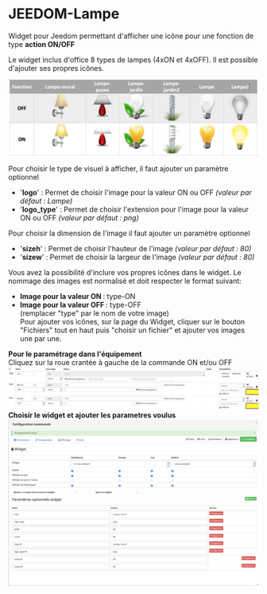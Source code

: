 # JEEDOM-Lampe

Widget pour Jeedom permettant d'afficher une icône pour une fonction de type <b>action ON/OFF</b>

Le widget inclus d'office 8 types de lampes (4xON et 4xOFF). Il est possible d'ajouter ses propres icônes.

<img src="Img/Lampe-Visuel.png" alt="visuels"/>

Pour choisir le type de visuel à afficher, il faut ajouter un paramètre optionnel<br/>
* '**<b>logo</b>**' : Permet de choisir l'image pour la valeur ON ou OFF <i>(valeur par défaut : Lampe)<br/></i>
* '**<b>logo_type</b>**' : Permet de choisir l'extension pour l'image pour la valeur ON ou OFF <i>(valeur par défaut : png)<br/></i>

Pour choisir la dimension de l'image il faut ajouter un paramètre optionnel<br/>
* '**<b>sizeh</b>**' : Permet de choisir l'hauteur de l'image <i>(valeur par défaut : 80)<br/></i>
* '**<b>sizew</b>**' : Permet de choisir la largeur de l'image <i>(valeur par défaut : 80)<br/></i>
  
Vous avez la possibilité d'inclure vos propres icônes dans le widget. Le nommage des images est normalisé et doit respecter le format suivant:<br/>
* **<b>Image pour la valeur ON </b>** : type-ON<br/>
* **<b>Image pour la valeur OFF </b>** : type-OFF<br/>
(remplacer "type" par le nom de votre image)<br/>
Pour ajouter vos icônes, sur la page du Widget, cliquer sur le bouton "Fichiers" tout en haut puis "choisir un fichier" et ajouter vos images une par une.<br/>

<b>Pour le paramétrage dans l'équipement</b><br/>
Cliquez sur la roue crantée à gauche de la commande ON et/ou OFF<br/>
<img src="Img/Lampe-Acces.png" alt="Access"/><br/>
<b>Choisir le widget et ajouter les parametres voulus</b><br/>
<img src="Img/Lampe-Configuration.png" alt="Configuration"/><br/>

